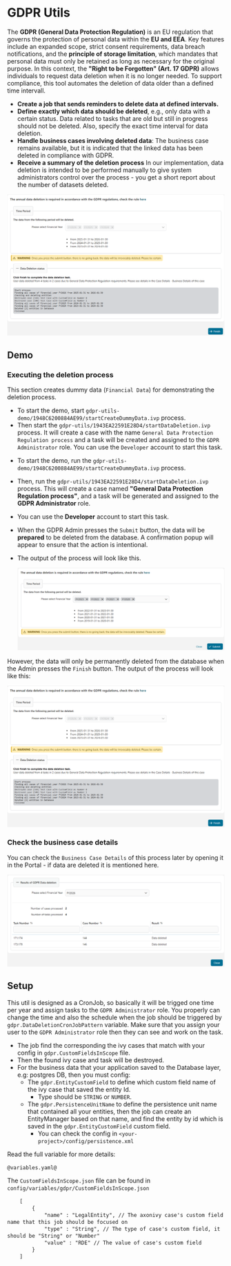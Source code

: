 # GDPR Utils

The **GDPR (General Data Protection Regulation)** is an EU regulation that governs the protection of personal data within the **EU and EEA**. Key features include an expanded scope, strict consent requirements, data breach notifications, and the **principle of storage limitation**, which mandates that personal data must only be retained as long as necessary for the original purpose. In this context, the **"Right to be Forgotten" (Art. 17 GDPR)** allows individuals to request data deletion when it is no longer needed. To support compliance, this tool  automates the deletion of  data older than a defined time intervall.


- **Create a job that sends reminders to delete data at defined intervals.**  
- **Define exactly which data should be deleted**, e.g., only data with a certain status. Data related to tasks that are old but still in progress should not be deleted. Also, specify the exact time interval for data deletion.  
- **Handle business cases involving deleted data**: The business case remains available, but it is indicated that the linked data has been deleted in compliance with GDPR.  
- **Receive a summary of the deletion process** In our implementation, data deletion is intended to be performed manually to give system administrators control over the process - you get a short report about the number of datasets deleted.




![data-deletion-page](images/data-deletion-page.png)

## Demo

### Executing the deletion process

This section creates dummy data (`Financial Data`) for demonstrating the deletion process.

* To start the demo,  start `gdpr-utils-demo/1948C6200884AE99/startCreateDummyData.ivp` process.
* Then start the `gdpr-utils/1943EA22591E28D4/startDataDeletion.ivp` process. It will create a case with the name `General Data Protection Regulation process` and a task will be created and assigned to the `GDPR Administrator` role. You can use the `Developer` account to start this task.

- To start the demo, run the `gdpr-utils-demo/1948C6200884AE99/startCreateDummyData.ivp` process.  
- Then, run the `gdpr-utils/1943EA22591E28D4/startDataDeletion.ivp` process. This will create a case named **"General Data Protection Regulation process"**, and a task will be generated and assigned to the **GDPR Administrator** role.  
- You can use the **Developer** account to start this task.  
- When the GDPR Admin presses the `Submit` button, the data will be **prepared** to be deleted from the database. A confirmation popup will appear to ensure that the action is intentional.
- The output of the process will look like this.
  
  ![start-data-deletion](images/start-data-deletion.png)



However, the data will only be permanently deleted from the database when the Admin presses the `Finish` button. The output of the process will look like this:  

  
  ![data-deletion-page](images/data-deletion-page.png)

### Check the business case details

You  can check the `Business Case Details` of this process later by opening it in the Portal - if data are deleted it is mentioned here. 

![business-details-page](images/business-details-page.png)

## Setup

This util is designed as a CronJob, so basically it will be trigged one time per year and assign tasks to the `GDPR Administrator` role.
You properly can change the time and also the schedule when the job should be triggered by `gdpr.DataDeletionCronJobPattern` variable.
Make sure that you assign your user to the `GDPR Administrator` role then they can see and work on the task.

* The job find the corresponding the ivy cases that match with your config in `gdpr.CustomFieldsInScope` file.
* Then the found ivy case and task will be destroyed.
* For the business data that your application saved to the Database layer, e.g: postgres DB, then you must config:
  * The `gdpr.EntityCustomField` to define which custom field name of the ivy case that saved the entity Id.
    * Type should be `STRING` or `NUMBER`.
  * The `gdpr.PersistenceUnitName` to define the persistence unit name that contained all your entities, then the job can create an EntityManager based on that name, and find the entity by id which is saved in the `gdpr.EntityCustomField` custom field.
    * You can check the config in `<your-project>/config/persistence.xml`

Read the full variable for more details:

```
@variables.yaml@
```

The `CustomFieldsInScope.json` file can be found in `config/variables/gdpr/CustomFieldsInScope.json`

```
    [
        {
            "name" : "LegalEntity", // The axonivy case's custom field name that this job should be focused on
            "type" : "String", // The type of case's custom field, it should be "String" or "Number"
            "value" : "RDE" // The value of case's custom field
        }
    ]
```
